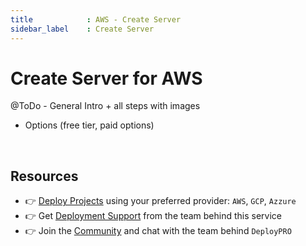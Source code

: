 ```yaml
---
title            : AWS - Create Server
sidebar_label    : Create Server
---
```


# Create Server for AWS

@ToDo - General Intro + all steps with images

- Options (free tier, paid options)

<br />

## Resources

- 👉 [Deploy Projects](https://deploypro.dev/) using your preferred provider: `AWS`, `GCP`, `Azzure`
- 👉 Get [Deployment Support](https://deploypro.dev/support/) from the team behind this service
- 👉 Join the [Community](https://discord.gg/qQhjQZhnur) and chat with the team behind `DeployPRO`
